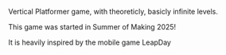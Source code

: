 Vertical Platformer game, with theoreticly, basicly infinite levels​.

This game was started in Summer of Making 2025!

It is heavily inspired by the mobile game LeapDay
